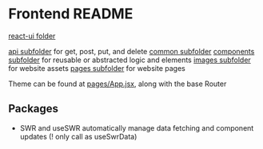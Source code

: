# Frontend README

[react-ui folder](/react-ui/)

[api subfolder](/react-ui/api) for get, post, put, and delete
[common subfolder](/react-ui/common)
[components subfolder](/react-ui/components) for reusable or abstracted logic and elements
[images subfolder](/react-ui/images) for website assets
[pages subfolder](/react-ui/pages) for website pages

Theme can be found at [pages/App.jsx](/react-ui/pages/App.jsx), along with the base Router

## Packages
- SWR and useSWR automatically manage data fetching and component updates (! only call as useSwrData)